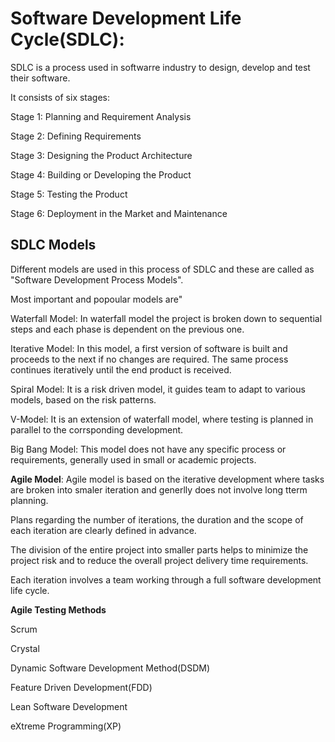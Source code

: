 # Software Development Life Cycle(SDLC):
SDLC is a process used in softwarre industry to design, develop and test their software.

It consists of six stages:

Stage 1: Planning and Requirement Analysis 

Stage 2: Defining Requirements 

Stage 3: Designing the Product Architecture  

Stage 4: Building or Developing the Product  

Stage 5: Testing the Product  

Stage 6: Deployment in the Market and Maintenance 

SDLC Models
-
Different models are used in this process of SDLC and these are called as "Software Development Process Models".

Most important and popoular models are"

Waterfall Model: In waterfall model the project is broken down to sequential steps and each phase is dependent on the previous one.

Iterative Model: In this model, a first version of software is built and proceeds to the next if no changes are required. The same process continues iteratively until the end product is received.

Spiral Model: It is a risk driven model, it guides team to adapt to various models, based on the risk patterns.

V-Model: It is an extension of waterfall model, where testing is planned in parallel to the corrsponding development.

Big Bang Model: This model does not have any specific process or requirements, generally used in small or academic projects.

**Agile Model**: 
Agile model is based on the iterative development where tasks are broken into smaler iteration and generlly does not involve long tterm planning.

Plans regarding the number of iterations, the duration and the scope of each iteration are clearly defined in advance.

The division of the entire project into smaller parts helps to minimize the project risk and to reduce the overall project delivery time requirements. 

Each iteration involves a team working through a full software development life cycle.

**Agile Testing Methods**

Scrum 

Crystal 

Dynamic Software Development Method(DSDM) 

Feature Driven Development(FDD) 

Lean Software Development 

eXtreme Programming(XP) 

